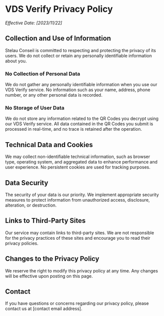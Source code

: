 # VDS Verify Privacy Policy

_Effective Date: [2023/11/22]_

## Collection and Use of Information

Stelau Conseil is committed to respecting and protecting the privacy of its users. We do not collect or retain any personally identifiable information about you.

### No Collection of Personal Data

We do not gather any personally identifiable information when you use our VDS Verify service. No information such as your name, address, phone number, or any other personal data is recorded.

### No Storage of User Data

We do not store any information related to the QR Codes you decrypt using our VDS Verify service. All data contained in the QR Codes you submit is processed in real-time, and no trace is retained after the operation.

## Technical Data and Cookies

We may collect non-identifiable technical information, such as browser type, operating system, and aggregated data to enhance performance and user experience. No persistent cookies are used for tracking purposes.

## Data Security

The security of your data is our priority. We implement appropriate security measures to protect information from unauthorized access, disclosure, alteration, or destruction.

## Links to Third-Party Sites

Our service may contain links to third-party sites. We are not responsible for the privacy practices of these sites and encourage you to read their privacy policies.

## Changes to the Privacy Policy

We reserve the right to modify this privacy policy at any time. Any changes will be effective upon posting on this page.

## Contact

If you have questions or concerns regarding our privacy policy, please contact us at [contact email address].
